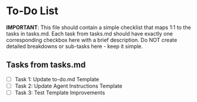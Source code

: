 # To-Do List

**IMPORTANT**: This file should contain a simple checklist that maps 1:1 to the tasks in tasks.md. 
Each task from tasks.md should have exactly one corresponding checkbox here with a brief description.
Do NOT create detailed breakdowns or sub-tasks here - keep it simple.

## Tasks from tasks.md

- [ ] Task 1: Update to-do.md Template
- [ ] Task 2: Update Agent Instructions Template  
- [ ] Task 3: Test Template Improvements
